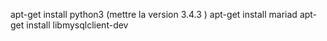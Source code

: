 apt-get install python3 (mettre la version 3.4.3 )
apt-get install mariad
apt-get install libmysqlclient-dev

